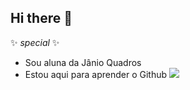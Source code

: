 ## Hi there 👋
 ✨ _special_ ✨ 

- Sou aluna da Jânio Quadros
- Estou aqui para aprender o Github
   ![](https://tenor.com/pt-BR/view/skeleton-dancing-skeleton-funny-meme-gif-27362095)
